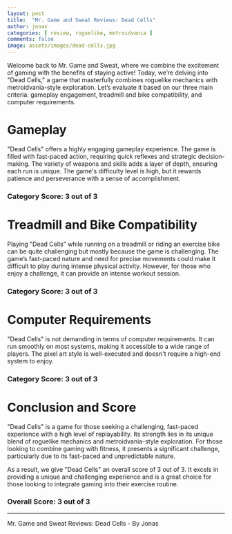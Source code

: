 ```yaml
---
layout: post
title:  "Mr. Game and Sweat Reviews: Dead Cells"
author: jonas
categories: [ review, roguelike, metroidvania ]
comments: false
image: assets/images/dead-cells.jpg
---
```


Welcome back to Mr. Game and Sweat, where we combine the excitement of gaming with the benefits of staying active! Today, we’re delving into "Dead Cells," a game that masterfully combines roguelike mechanics with metroidvania-style exploration. Let’s evaluate it based on our three main criteria: gameplay engagement, treadmill and bike compatibility, and computer requirements.

# Gameplay

"Dead Cells" offers a highly engaging gameplay experience. The game is filled with fast-paced action, requiring quick reflexes and strategic decision-making. The variety of weapons and skills adds a layer of depth, ensuring each run is unique. The game's difficulty level is high, but it rewards patience and perseverance with a sense of accomplishment.

### Category Score: 3 out of 3

# Treadmill and Bike Compatibility

Playing "Dead Cells" while running on a treadmill or riding an exercise bike can be quite challenging but mostly because the game is challenging. The game’s fast-paced nature and need for precise movements could make it difficult to play during intense physical activity. However, for those who enjoy a challenge, it can provide an intense workout session.

### Category Score: 3 out of 3

# Computer Requirements

"Dead Cells" is not demanding in terms of computer requirements. It can run smoothly on most systems, making it accessible to a wide range of players. The pixel art style is well-executed and doesn't require a high-end system to enjoy.

### Category Score: 3 out of 3

# Conclusion and Score

"Dead Cells" is a game for those seeking a challenging, fast-paced experience with a high level of replayability. Its strength lies in its unique blend of roguelike mechanics and metroidvania-style exploration. For those looking to combine gaming with fitness, it presents a significant challenge, particularly due to its fast-paced and unpredictable nature.

As a result, we give "Dead Cells" an overall score of 3 out of 3. It excels in providing a unique and challenging experience and is a great choice for those looking to integrate gaming into their exercise routine.

### Overall Score: 3 out of 3

---

Mr. Game and Sweat Reviews: Dead Cells - By Jonas
